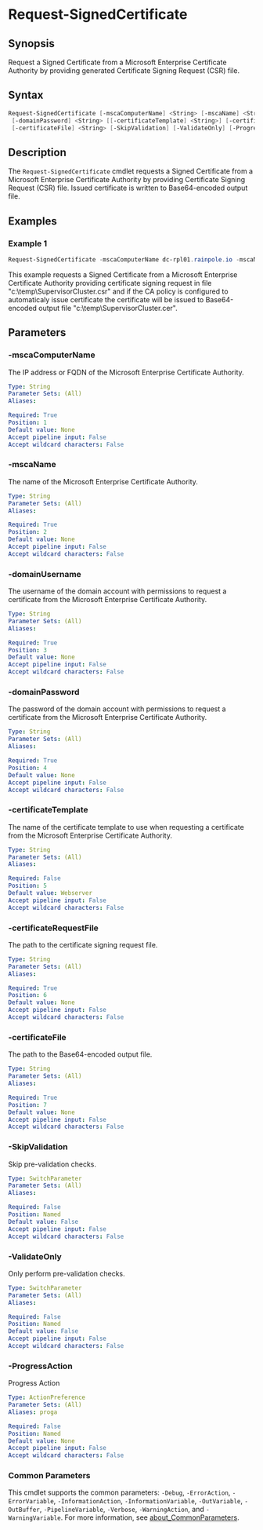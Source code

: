 # Request-SignedCertificate

## Synopsis

Request a Signed Certificate from a Microsoft Enterprise Certificate Authority by providing generated
Certificate Signing Request (CSR) file.

## Syntax

```powershell
Request-SignedCertificate [-mscaComputerName] <String> [-mscaName] <String> [-domainUsername] <String>
 [-domainPassword] <String> [[-certificateTemplate] <String>] [-certificateRequestFile] <String>
 [-certificateFile] <String> [-SkipValidation] [-ValidateOnly] [-ProgressAction <ActionPreference>] [<CommonParameters>]
```

## Description

The `Request-SignedCertificate` cmdlet requests a Signed Certificate from a Microsoft Enterprise Certificate
Authority by providing Certificate Signing Request (CSR) file.
Issued certificate is written to Base64-encoded
output file.

## Examples

### Example 1

```powershell
Request-SignedCertificate -mscaComputerName dc-rpl01.rainpole.io -mscaName rainpole-DC-RPL01-CA -domainUsername "administrator@rainpole.io" -domainPassword "VMw@re1!" -certificateTemplate VMware -certificateRequestFile "c:\temp\SupervisorCluster.csr" -CertificateFile "c:\temp\SupervisorCluster.cer" 
```

This example requests a Signed Certificate from a Microsoft Enterprise Certificate Authority providing certificate signing request in file "c:\temp\SupervisorCluster.csr" and if the CA policy is configured to automaticaly issue certificate the certificate will be issued to Base64-encoded output file "c:\temp\SupervisorCluster.cer".

## Parameters

### -mscaComputerName

The IP address or FQDN of the Microsoft Enterprise Certificate Authority.

```yaml
Type: String
Parameter Sets: (All)
Aliases:

Required: True
Position: 1
Default value: None
Accept pipeline input: False
Accept wildcard characters: False
```

### -mscaName

The name of the Microsoft Enterprise Certificate Authority.

```yaml
Type: String
Parameter Sets: (All)
Aliases:

Required: True
Position: 2
Default value: None
Accept pipeline input: False
Accept wildcard characters: False
```

### -domainUsername

The username of the domain account with permissions to request a certificate from the Microsoft Enterprise Certificate Authority.

```yaml
Type: String
Parameter Sets: (All)
Aliases:

Required: True
Position: 3
Default value: None
Accept pipeline input: False
Accept wildcard characters: False
```

### -domainPassword

The password of the domain account with permissions to request a certificate from the Microsoft Enterprise Certificate Authority.

```yaml
Type: String
Parameter Sets: (All)
Aliases:

Required: True
Position: 4
Default value: None
Accept pipeline input: False
Accept wildcard characters: False
```

### -certificateTemplate

The name of the certificate template to use when requesting a certificate from the Microsoft Enterprise Certificate Authority.

```yaml
Type: String
Parameter Sets: (All)
Aliases:

Required: False
Position: 5
Default value: Webserver
Accept pipeline input: False
Accept wildcard characters: False
```

### -certificateRequestFile

The path to the certificate signing request file.

```yaml
Type: String
Parameter Sets: (All)
Aliases:

Required: True
Position: 6
Default value: None
Accept pipeline input: False
Accept wildcard characters: False
```

### -certificateFile

The path to the Base64-encoded output file.

```yaml
Type: String
Parameter Sets: (All)
Aliases:

Required: True
Position: 7
Default value: None
Accept pipeline input: False
Accept wildcard characters: False
```

### -SkipValidation

Skip pre-validation checks.

```yaml
Type: SwitchParameter
Parameter Sets: (All)
Aliases:

Required: False
Position: Named
Default value: False
Accept pipeline input: False
Accept wildcard characters: False
```

### -ValidateOnly

Only perform pre-validation checks.

```yaml
Type: SwitchParameter
Parameter Sets: (All)
Aliases:

Required: False
Position: Named
Default value: False
Accept pipeline input: False
Accept wildcard characters: False
```

### -ProgressAction

Progress Action

```yaml
Type: ActionPreference
Parameter Sets: (All)
Aliases: proga

Required: False
Position: Named
Default value: None
Accept pipeline input: False
Accept wildcard characters: False
```

### Common Parameters

This cmdlet supports the common parameters: `-Debug`, `-ErrorAction`, `-ErrorVariable`, `-InformationAction`, `-InformationVariable`, `-OutVariable`, `-OutBuffer`, `-PipelineVariable`, `-Verbose`, `-WarningAction`, and `-WarningVariable`. For more information, see [about_CommonParameters](http://go.microsoft.com/fwlink/?LinkID=113216).
